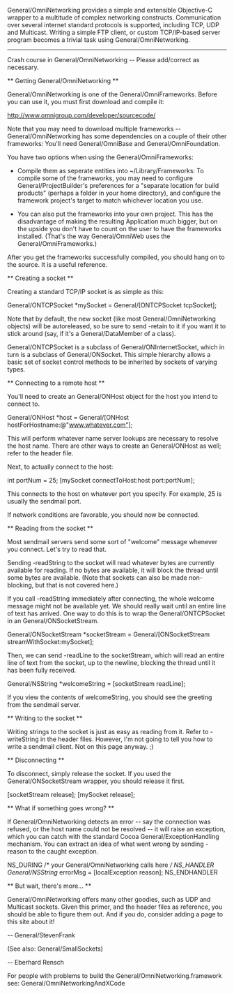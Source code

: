 

General/OmniNetworking provides a simple and extensible Objective-C wrapper to a multitude of complex networking constructs. Communication over several internet standard protocols is supported, including TCP, UDP and Multicast. Writing a simple FTP client, or custom TCP/IP-based server program becomes a trivial task using General/OmniNetworking.

----

Crash course in General/OmniNetworking -- Please add/correct as necessary.

**
Getting General/OmniNetworking
**

General/OmniNetworking is one of the General/OmniFrameworks.  Before you can use it, you must first download and compile it:

http://www.omnigroup.com/developer/sourcecode/

Note that you may need to download multiple frameworks -- General/OmniNetworking has some dependencies on a couple of their other frameworks: You'll need General/OmniBase and General/OmniFoundation.

You have two options when using the General/OmniFrameworks:


* Compile them as seperate entities into ~/Library/Frameworks:
To compile some of the frameworks, you may need to configure General/ProjectBuilder's preferences for a "separate location for build products" (perhaps a folder in your home directory), and configure the framework project's target to match whichever location you use.

* You can also put the frameworks into your own project. This has the disadvantage of making the resulting Application much bigger, but on the upside you don't have to count on the user to have the frameworks installed. (That's the way General/OmniWeb uses the General/OmniFrameworks.)

After you get the frameworks successfully compiled, you should hang on to the source.  It is a useful reference.

**
Creating a socket
**

Creating a standard TCP/IP socket is as simple as this:

    
General/ONTCPSocket *mySocket = General/[ONTCPSocket tcpSocket];


Note that by default, the new socket (like most General/OmniNetworking objects) will be autoreleased, so be sure to send -retain to it if you want it to stick around (say, if it's a General/DataMember of a class).

General/ONTCPSocket is a subclass of General/ONInternetSocket, which in turn is a subclass of General/ONSocket.  This simple hierarchy allows a basic set of socket control methods to be inherited by sockets of varying types.

**
Connecting to a remote host
**

You'll need to create an General/ONHost object for the host you intend to connect to.

    
General/ONHost *host = General/[ONHost hostForHostname:@"www.whatever.com"];


This will perform whatever name server lookups are necessary to resolve the host name.  There are other ways to create an General/ONHost as well; refer to the header file.

Next, to actually connect to the host:

    
int portNum = 25;
[mySocket connectToHost:host port:portNum];


This connects to the host on whatever port you specify.  For example, 25 is usually the sendmail port.

If network conditions are favorable, you should now be connected.

**
Reading from the socket
**

Most sendmail servers send some sort of "welcome" message whenever you connect.  Let's try to read that.

Sending -readString to the socket will read whatever bytes are currently available for reading.  If no bytes are available, it will block the thread until some bytes are available.  (Note that sockets can also be made non-blocking, but that is not covered here.)

If you call -readString immediately after connecting, the whole welcome message might not be available yet.  We should really wait until an entire line of text has arrived.  One way to do this is to wrap the General/ONTCPSocket in an General/ONSocketStream.

    
General/ONSocketStream *socketStream = General/[ONSocketStream streamWithSocket:mySocket];


Then, we can send -readLine to the socketStream, which will read an entire line of text from the socket, up to the newline, blocking the thread until it has been fully received.

    
General/NSString *welcomeString = [socketStream readLine];


If you view the contents of welcomeString, you should see the greeting from the sendmail server.

**
Writing to the socket
**

Writing strings to the socket is just as easy as reading from it.  Refer to -writeString in the header files.  However, I'm not going to tell you how to write a sendmail client.  Not on this page anyway.  ;)

**
Disconnecting
**

To disconnect, simply release the socket.  If you used the General/ONSocketStream wrapper, you should release it first.

    
[socketStream release];
[mySocket release];


**
What if something goes wrong?
**

If General/OmniNetworking detects an error -- say the connection was refused, or the host name could not be resolved -- it will raise an exception, which you can catch with the standard Cocoa General/ExceptionHandling mechanism.  You can extract an idea of what went wrong by sending -reason to the caught exception.

    
NS_DURING
    /* your General/OmniNetworking calls here */
NS_HANDLER
    General/NSString* errorMsg = [localException reason];
NS_ENDHANDLER


**
But wait, there's more...
**

General/OmniNetworking offers many other goodies, such as UDP and Multicast sockets.  Given this primer, and the header files as reference, you should be able to figure them out.  And if you do, consider adding a page to this site about it!

-- General/StevenFrank

(See also: General/SmallSockets)


-- Eberhard Rensch

For people with problems to build the General/OmniNetworking.framework see: General/OmniNetworkingAndXCode